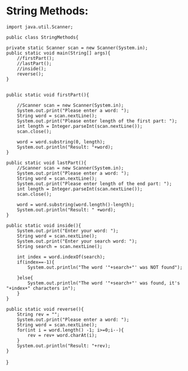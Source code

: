 # String Methods:

    import java.util.Scanner;

    public class StringMethods{

    private static Scanner scan = new Scanner(System.in);
    public static void main(String[] args){      
        //firstPart();
        //lastPart();
        //inside();
        reverse();
    }


    public static void firstPart(){

        //Scanner scan = new Scanner(System.in);
        System.out.print("Please enter a word: ");
        String word = scan.nextLine();
        System.out.print("Please enter length of the first part: ");
        int length = Integer.parseInt(scan.nextLine());
        scan.close();

        word = word.substring(0, length);
        System.out.println("Result: "+word);
    }

    public static void lastPart(){
        //Scanner scan = new Scanner(System.in);
        System.out.print("Please enter a word: ");
        String word = scan.nextLine();
        System.out.print("Please enter length of the end part: ");
        int length = Integer.parseInt(scan.nextLine());
        scan.close();

        word = word.substring(word.length()-length);
        System.out.println("Result: " +word);
    }

    public static void inside(){
        System.out.print("Enter your word: ");
        String word = scan.nextLine();
        System.out.print("Enter your search word: ");
        String search = scan.nextLine();

        int index = word.indexOf(search);
        if(index==-1){
            System.out.println("The word '"+search+"' was NOT found");

        }else{
            System.out.println("The word '"+search+"' was found, it's "+index+" characters in");
        }
    }

    public static void reverse(){
        String rev = "";
        System.out.print("Please enter a word: ");
        String word = scan.nextLine();
        for(int i = word.length() -1; i>=0;i--){
            rev = rev+ word.charAt(i);
        }
        System.out.println("Result: "+rev);
    }




}
